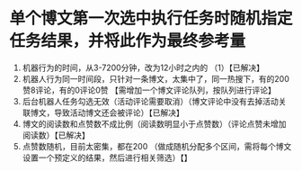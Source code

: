 # 单个博文第一次选中执行任务时随机指定任务结果，并将此作为最终参考量

1. 机器行为的时间，从3-7200分钟，改为12小时之内的 （1）【已解决】
2. 机器人行为同一时间段，只针对一条博文，太集中了，同一热搜下，有的200赞8评论，有的0评论0赞 【需增加一个博文评论队列，按队列进行评论】
3. 后台机器人任务勾选无效（活动评论需要取消）（博文评论中没有去掉活动关联博文，导致活动博文还会被评论）【已解决】
4. 博文的阅读数和点赞数不成比例（阅读数明显小于点赞数）（评论点赞未增加阅读数）【已解决】
5. 点赞数随机，目前太密集，都在200 （做成随机分配多个区间，需将每个博文设置一个预定义的结果，然后进行相关筛选）【】
